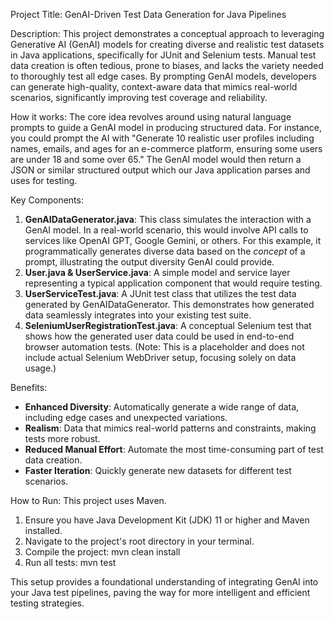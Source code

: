 Project Title: GenAI-Driven Test Data Generation for Java Pipelines

Description:
This project demonstrates a conceptual approach to leveraging Generative AI (GenAI) models for creating diverse and realistic test datasets in Java applications, specifically for JUnit and Selenium tests. Manual test data creation is often tedious, prone to biases, and lacks the variety needed to thoroughly test all edge cases. By prompting GenAI models, developers can generate high-quality, context-aware data that mimics real-world scenarios, significantly improving test coverage and reliability.

How it works:
The core idea revolves around using natural language prompts to guide a GenAI model in producing structured data. For instance, you could prompt the AI with "Generate 10 realistic user profiles including names, emails, and ages for an e-commerce platform, ensuring some users are under 18 and some over 65." The GenAI model would then return a JSON or similar structured output which our Java application parses and uses for testing.

Key Components:
1.  **GenAIDataGenerator.java**: This class simulates the interaction with a GenAI model. In a real-world scenario, this would involve API calls to services like OpenAI GPT, Google Gemini, or others. For this example, it programmatically generates diverse data based on the *concept* of a prompt, illustrating the output diversity GenAI could provide.
2.  **User.java & UserService.java**: A simple model and service layer representing a typical application component that would require testing.
3.  **UserServiceTest.java**: A JUnit test class that utilizes the test data generated by GenAIDataGenerator. This demonstrates how generated data seamlessly integrates into your existing test suite.
4.  **SeleniumUserRegistrationTest.java**: A conceptual Selenium test that shows how the generated user data could be used in end-to-end browser automation tests. (Note: This is a placeholder and does not include actual Selenium WebDriver setup, focusing solely on data usage.)

Benefits:
-   **Enhanced Diversity**: Automatically generate a wide range of data, including edge cases and unexpected variations.
-   **Realism**: Data that mimics real-world patterns and constraints, making tests more robust.
-   **Reduced Manual Effort**: Automate the most time-consuming part of test data creation.
-   **Faster Iteration**: Quickly generate new datasets for different test scenarios.

How to Run:
This project uses Maven.
1.  Ensure you have Java Development Kit (JDK) 11 or higher and Maven installed.
2.  Navigate to the project's root directory in your terminal.
3.  Compile the project: mvn clean install
4.  Run all tests: mvn test

This setup provides a foundational understanding of integrating GenAI into your Java test pipelines, paving the way for more intelligent and efficient testing strategies.